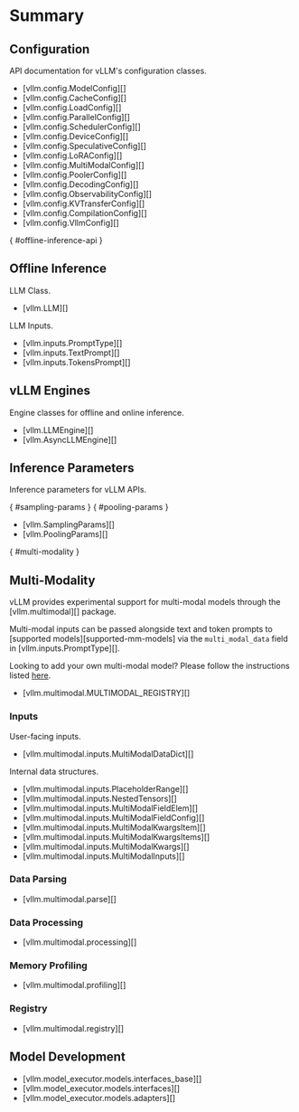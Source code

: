 # Summary

## Configuration

API documentation for vLLM's configuration classes.

- [vllm.config.ModelConfig][]
- [vllm.config.CacheConfig][]
- [vllm.config.LoadConfig][]
- [vllm.config.ParallelConfig][]
- [vllm.config.SchedulerConfig][]
- [vllm.config.DeviceConfig][]
- [vllm.config.SpeculativeConfig][]
- [vllm.config.LoRAConfig][]
- [vllm.config.MultiModalConfig][]
- [vllm.config.PoolerConfig][]
- [vllm.config.DecodingConfig][]
- [vllm.config.ObservabilityConfig][]
- [vllm.config.KVTransferConfig][]
- [vllm.config.CompilationConfig][]
- [vllm.config.VllmConfig][]

[](){ #offline-inference-api }

## Offline Inference

LLM Class.

- [vllm.LLM][]

LLM Inputs.

- [vllm.inputs.PromptType][]
- [vllm.inputs.TextPrompt][]
- [vllm.inputs.TokensPrompt][]

## vLLM Engines

Engine classes for offline and online inference.

- [vllm.LLMEngine][]
- [vllm.AsyncLLMEngine][]

## Inference Parameters

Inference parameters for vLLM APIs.

[](){ #sampling-params }
[](){ #pooling-params }

- [vllm.SamplingParams][]
- [vllm.PoolingParams][]

[](){ #multi-modality }

## Multi-Modality

vLLM provides experimental support for multi-modal models through the [vllm.multimodal][] package.

Multi-modal inputs can be passed alongside text and token prompts to [supported models][supported-mm-models]
via the `multi_modal_data` field in [vllm.inputs.PromptType][].

Looking to add your own multi-modal model? Please follow the instructions listed [here](../contributing/model/multimodal.md).

- [vllm.multimodal.MULTIMODAL_REGISTRY][]

### Inputs

User-facing inputs.

- [vllm.multimodal.inputs.MultiModalDataDict][]

Internal data structures.

- [vllm.multimodal.inputs.PlaceholderRange][]
- [vllm.multimodal.inputs.NestedTensors][]
- [vllm.multimodal.inputs.MultiModalFieldElem][]
- [vllm.multimodal.inputs.MultiModalFieldConfig][]
- [vllm.multimodal.inputs.MultiModalKwargsItem][]
- [vllm.multimodal.inputs.MultiModalKwargsItems][]
- [vllm.multimodal.inputs.MultiModalKwargs][]
- [vllm.multimodal.inputs.MultiModalInputs][]

### Data Parsing

- [vllm.multimodal.parse][]

### Data Processing

- [vllm.multimodal.processing][]

### Memory Profiling

- [vllm.multimodal.profiling][]

### Registry

- [vllm.multimodal.registry][]

## Model Development

- [vllm.model_executor.models.interfaces_base][]
- [vllm.model_executor.models.interfaces][]
- [vllm.model_executor.models.adapters][]
